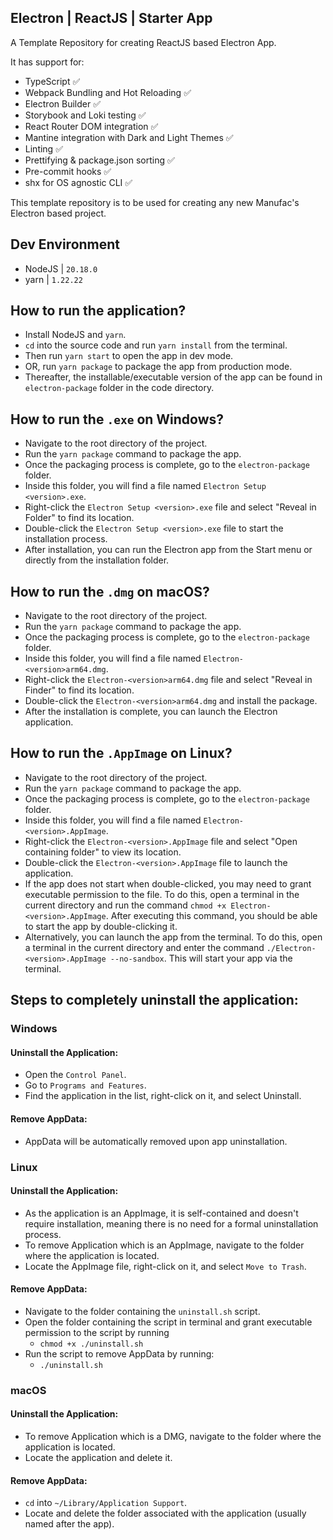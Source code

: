 ## Electron | ReactJS | Starter App

A Template Repository for creating ReactJS based Electron App.

It has support for:

- TypeScript ✅
- Webpack Bundling and Hot Reloading ✅
- Electron Builder ✅
- Storybook and Loki testing ✅
- React Router DOM integration ✅
- Mantine integration with Dark and Light Themes ✅
- Linting ✅
- Prettifying & package.json sorting ✅
- Pre-commit hooks ✅
- shx for OS agnostic CLI ✅

This template repository is to be used for creating any new Manufac's Electron based project.

## Dev Environment

- NodeJS | `20.18.0`
- yarn | `1.22.22`

## How to run the application?

- Install NodeJS and `yarn`.
- `cd` into the source code and run `yarn install` from the terminal.
- Then run `yarn start` to open the app in dev mode.
- OR, run `yarn package` to package the app from production mode.
- Thereafter, the installable/executable version of the app can be found in `electron-package` folder in the code directory.

## How to run the `.exe` on Windows?

- Navigate to the root directory of the project. 
- Run the `yarn package` command to package the app.
- Once the packaging process is complete, go to the `electron-package` folder.
- Inside this folder, you will find a file named `Electron Setup <version>.exe`.
- Right-click the `Electron Setup <version>.exe` file and select "Reveal in Folder" to find its location.
- Double-click the `Electron Setup <version>.exe` file to start the installation process.
- After installation, you can run the Electron app from the Start menu or directly from the installation folder.

## How to run the `.dmg` on macOS?

- Navigate to the root directory of the project. 
- Run the `yarn package` command to package the app.
- Once the packaging process is complete, go to the `electron-package` folder.
- Inside this folder, you will find a file named `Electron-<version>arm64.dmg`.
- Right-click the `Electron-<version>arm64.dmg` file and select "Reveal in Finder" to find its location.
- Double-click the `Electron-<version>arm64.dmg` and install the package.
- After the installation is complete, you can launch the Electron application.

## How to run the `.AppImage` on Linux?

- Navigate to the root directory of the project. 
- Run the `yarn package` command to package the app.
- Once the packaging process is complete, go to the `electron-package` folder.
- Inside this folder, you will find a file named `Electron-<version>.AppImage`.
- Right-click the `Electron-<version>.AppImage` file and select "Open containing folder" to view its location.
- Double-click the `Electron-<version>.AppImage` file to launch the application.
- If the app does not start when double-clicked, you may need to grant executable permission to the file. To do this, open a terminal in the current directory and run the command `chmod +x Electron-<version>.AppImage`. After executing this command, you should be able to start the app by double-clicking it.
- Alternatively, you can launch the app from the terminal. To do this, open a terminal in the current directory and enter the command `./Electron-<version>.AppImage --no-sandbox`. This will start your app via the terminal.

## Steps to completely uninstall the application:

### Windows

#### Uninstall the Application:

- Open the `Control Panel`.
- Go to `Programs and Features`.
- Find the application in the list, right-click on it, and select Uninstall.

#### Remove AppData:

- AppData will be automatically removed upon app uninstallation.

### Linux

#### Uninstall the Application:

- As the application is an AppImage, it is self-contained and doesn't require installation, meaning there is no need for a formal uninstallation process.
- To remove Application which is an AppImage, navigate to the folder where the application is located.
- Locate the AppImage file, right-click on it, and select `Move to Trash`.

#### Remove AppData:

- Navigate to the folder containing the `uninstall.sh` script.
- Open the folder containing the script in terminal and grant executable permission to the script by running
     - `chmod +x ./uninstall.sh`
- Run the script to remove AppData by running:
     - `./uninstall.sh` 

### macOS

#### Uninstall the Application:

- To remove Application which is a DMG, navigate to the folder where the application is located.
- Locate the application and delete it.

#### Remove AppData:

- `cd` into `~/Library/Application Support`.
- Locate and delete the folder associated with the application (usually named after the app).
